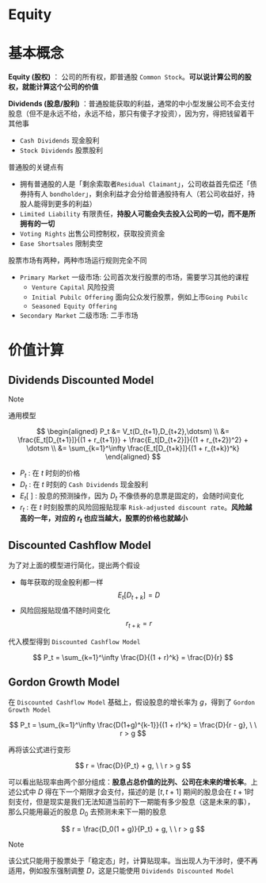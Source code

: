 # Equity

# 基本概念

**Equity (股权)** ： 公司的所有权，即普通股 `Common Stock`。**可以说计算公司的股权，就能计算这个公司的价值**

**Dividends (股息/股利)** ：普通股能获取的利益，通常的中小型发展公司不会支付股息（但不是永远不给，永远不给，那只有傻子才投资），因为穷，得把钱留着干其他事
- `Cash Dividends` 现金股利
- `Stock Dividends` 股票股利

普通股的关键点有
- 拥有普通股的人是「剩余索取者`Residual Claimant`」，公司收益首先偿还「债券持有人 `bondholder`」，剩余利益才会分给普通股持有人（若公司收益好，持股人能得到更多的利益）
- `Limited Liability` 有限责任，**持股人可能会失去投入公司的一切，而不是所拥有的一切**
- `Voting Rights` 出售公司控制权，获取投资资金
- `Ease Shortsales` 限制卖空

股票市场有两种，两种市场运行规则完全不同
- `Primary Market` 一级市场: 公司首次发行股票的市场，需要学习其他的课程
    - `Venture Capital` 风险投资
    - `Initial Pubilc Offering` 面向公众发行股票，例如上市`Going Pubilc` 
    - `Seasoned Equity Offering`
- `Secondary Market` 二级市场: 二手市场

# 价值计算

## Dividends Discounted Model

> [!note]
> 通用模型

$$
\begin{aligned}
    P_t &= V_t(D_{t+1},D_{t+2},\dotsm) \\
        &= \frac{E_t[D_{t+1}]}{(1 + r_{t+1})} + \frac{E_t[D_{t+2}]}{(1 + r_{t+2})^2} + \dotsm \\
        &= \sum_{k=1}^\infty  \frac{E_t[D_{t+k}]}{(1 + r_{t+k})^k} 
\end{aligned}
$$

- $P_t$ : 在 $t$ 时刻的价格
- $D_t$ : 在 $t$ 时刻的 `Cash Dividends` 现金股利
- $E_t[\ ]$ : 股息的预测操作，因为 $D_t$ 不像债券的息票是固定的，会随时间变化
- $r_t$ : 在 $t$ 时刻股票的风险回报贴现率 `Risk-adjusted discount rate`。**风险越高的一年，对应的 $r_t$ 也应当越大，股票的价格也就越小**

## Discounted Cashflow Model

为了对上面的模型进行简化，提出两个假设
- 每年获取的现金股利都一样
    $$
        E_t[D_{t+k}] = D
    $$
- 风险回报贴现值不随时间变化
    $$
        r_{t+k} = r
    $$

代入模型得到 `Discounted Cashflow Model`

$$
P_t = \sum_{k=1}^\infty \frac{D}{(1 + r)^k} = \frac{D}{r}
$$


## Gordon Growth Model

在 `Discounted Cashflow Model` 基础上，假设股息的增长率为 $g$，得到了 `Gordon Growth Model`

$$
P_t = \sum_{k=1}^\infty \frac{D(1+g)^{k-1}}{(1 + r)^k} = \frac{D}{r - g}, \ \  r > g
$$

再将该公式进行变形

$$
r = \frac{D}{P_t} + g, \ \  r > g
$$

可以看出贴现率由两个部分组成：**股息占总价值的比列、公司在未来的增长率**。上述公式中 $D$ 得在下一个期限才会支付，描述的是 $[t,t+1]$ 期间的股息会在 $t+1$时刻支付，但是现实是我们无法知道当前的下一期能有多少股息（这是未来的事），那么只能用最近的股息 $D_0$ 去预测未来下一期的股息

$$
r = \frac{D_0(1 + g)}{P_t} + g, \ \  r > g
$$

> [!note]
> 该公式只能用于股票处于「稳定态」时，计算贴现率。当出现人为干涉时，便不再适用，例如股东强制调整 $D$，这是只能使用 `Dividends Discounted Model`

